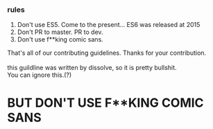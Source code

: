 

### rules

1. Don't use ES5. Come to the present... ES6 was released at 2015
2. Don't PR to master. PR to dev.
3. Don't use f**king comic sans.

That's all of our contributing guidelines.
Thanks for your contribution.
<br>
<br>
this guildline was written by dissolve, so it is pretty bullshit.
<br>You can ignore this.(?)
# BUT DON'T USE F**KING COMIC SANS
